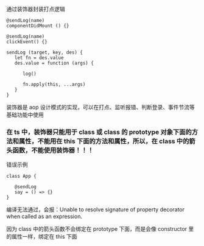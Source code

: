 通过装饰器封装打点逻辑

```
@sendLog(name)
componentDidMount () {}
```

```
@sendLog(name)
clickEvent() {}
```

```
sendLog (target, key, des) {
   let fn = des.value
   des.value = function (args) {
      
      log()
      
      fn.apply(this, ...args)
   }
}
```

装饰器是 aop 设计模式的实现，可以在打点、监听报错、判断登录、事件节流等基础功能中使用

### 在 ts 中，装饰器只能用于 class 或 class 的 prototype 对象下面的方法和属性，不能用在 this 下面的方法和属性，所以，在 class 中的箭头函数，不能使用装饰器！！！

错误示例

```
class App {

   @sendLog
   say = () => {}
}
```

编译无法通过，会报：Unable to resolve signature of property decorator when called as an expression.

因为 class 中的箭头函数不会绑定在 prototype 下面，而是会像 constructor 里的属性一样，绑定在 this 下面






